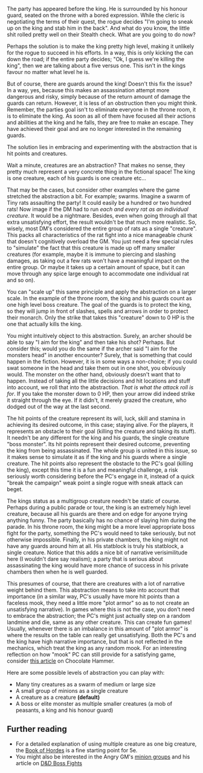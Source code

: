 The party has appeared before the king. He is surrounded by his honour guard, seated on the throne with a bored expression. While the cleric is negotiating the terms of their quest, the rogue decides "I'm going to sneak up on the king and stab him in the back".
And what do you know, the little shit rolled pretty well on their Stealth check. What are you going to do now?

Perhaps the solution is to make the king pretty high level, making it unlikely for the rogue to succeed in his efforts. In a way, this is only kicking the can down the road; if the entire party decides; "Ok, I guess we're killing the king", then we are talking about a five versus one. This isn't in the kings favour no matter what level he is.

But of course, there are guards around the king! Doesn't this fix the issue? In a way, yes, because this makes an assassination attempt more dangerous and risky, simply because of the return amount of damage the guards can return. However, it is less of an obstruction then you might think. Remember, the parties goal isn't to eliminate everyone in the throne room, it is to eliminate the king. As soon as all of them have focused all their actions and abilities at the king and he falls, they are free to make an escape. They have achieved their goal and are no longer interested in the remaining guards.

The solution lies in embracing and experimenting with the abstraction that is hit points and creatures.

Wait a minute, creatures are an abstraction? That makes no sense, they pretty much represent a very concrete thing in the fictional space! The king is one creature, each of his guards is one creature etc...

That may be the cases, but consider other examples where the game stretched the abstraction a bit. For example; swarms. Imagine a swarm of Tiny rats assaulting the party! It could easily be a hundred or two hundred rats! Now image if the DM had to run *each and every rat as an individual creature*. It would be a nightmare. Besides, even when going through all that extra unsatisfying effort, the result wouldn't be that much more realistic. So, wisely, most DM's considered the entire group of rats as a single "creature". This packs all characteristics of the rat fight into a nice manageable chunk that doesn't cognitively overload the GM. You just need a few special rules to "simulate" the fact that this creature is made up off many smaller creatures (for example, maybe it is immune to piercing and slashing damages, as taking out a few rats won't have a meaningful impact on the entire group. Or maybe it takes up a certain amount of space, but it can move through any spice large enough to accommodate one individual rat and so on).

You can "scale up" this same principle and apply the abstraction on a larger scale. In the example of the throne room, the king and his guards count as one high level boss creature. The goal of the guards is to protect the king, so they will jump in front of slashes, spells and arrows in order to protect their monarch. Only the strike that takes this "creature" down to 0 HP is the one that actually kills the king.

You might intuitively object to this abstraction. Surely, an archer should be able to say "I aim for the king" and then take his shot? Perhaps. But consider this; would you do the same if the archer said "I aim for the monsters head" in another encounter? Surely, that is something that could happen in the fiction. However, it is in some ways a non-choice; if you could swat someone in the head and take them out in one shot, you obviously would. The monster on the other hand, obviously doesn't want that to happen. Instead of taking all the little decisions and hit locations and stuff into account, we roll that into the abstraction. *That is what the attack roll is for*. If you take the monster down to 0 HP, then your arrow did indeed strike it straight through the eye. If it didn't, it merely grazed the creature, who dodged out of the way at the last second.

The hit points of the creature represent its will, luck, skill and stamina in achieving its desired outcome, in this case; staying alive. For the players, it represents an obstacle to their goal (killing the creature and taking its stuff). It needn't be any different for the king and his guards, the single creature "boss monster". Its hit points represent their desired outcome, preventing the king from being assassinated. The whole group is united in this issue, so it makes sense to simulate it as if the king and his guards where a single creature. The hit points also represent the obstacle to the PC's goal (killing the king), except this time it is a fun and meaningful challenge, a risk seriously worth considering before the PC's engage in it, instead of a quick "break the campaign" weak point a single rogue with sneak attack can beget.

The kings status as a multigroup creature needn't be static of course. Perhaps during a public parade or tour, the king is an extremely high level creature, because all his guards are there and on edge for anyone trying anything funny. The party basically has no chance of slaying him during the parade.
In his throne room, the king might be a more level appropriate boss fight for the party, something the PC's would need to take seriously, but not otherwise impossible. Finally, in his private chambers, the king might not have any guards around him at all. His statblock is truly his statblock, a single creature. Notice that this adds a nice bit of narrative verisimilitude here (I wouldn't dare say realism); a party that is serious about assassinating the king would have more chance of success in his private chambers then when he is well guarded.

This presumes of course, that there are creatures with a lot of narrative weight behind them. This abstraction means to take into account that importance (in a similar way, PC's usually have more hit points than a faceless mook, they need a little more "plot armor" so as to not create an unsatisfying narrative). In games where this is not the case, you don't need to embrace the abstraction; the PC's might just actually step on a random landmine and die, same as any other creature. This can create fun games! Usually, whenever there is an imbalance in this amount of "plot armor" is where the results on the table can really get unsatisfying. Both the PC's and the king have high narrative importance, but that is not reflected in the mechanics, which treat the king as any random mook. For an interesting reflection on how "mook" PC can still provide for a satisfying game, consider [this article](https://www.chocolatehammer.org/?p=5773) on Chocolate Hammer.

Here are some possible levels of abstraction you can play with:
- Many tiny creatures as a swarm of medium or large size
- A small group of minions as a single creature
- A creature as a creature **(default)**
- A boss or elite monster as multiple smaller creatures (a mob of peasants, a king and his honour guard)

## Further reading
- For a detailed explanation of using multiple creature as one big creature, the [Book of Hordes](https://www.gmbinder.com/share/-LZWXq83Rk2jZNs7spok) is a fine starting point for 5e.
- You might also be interested in the Angry GM's [minion groups](https://theangrygm.com/more-grist-for-the-mill-minion-groups-in-dd-5e/) and his article on [D&D Boss Fights](https://theangrygm.com/return-of-the-son-of-the-dd-boss-fight-now-in-5e/)
